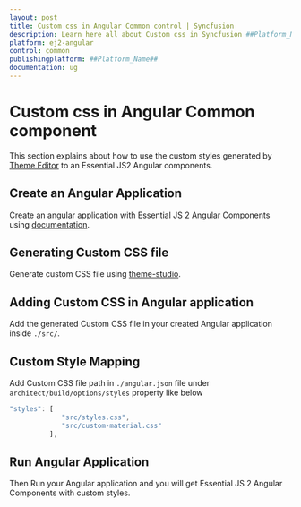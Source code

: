 ```yaml
---
layout: post
title: Custom css in Angular Common control | Syncfusion
description: Learn here all about Custom css in Syncfusion ##Platform_Name## Common control of Syncfusion Essential JS 2 and more.
platform: ej2-angular
control: common
publishingplatform: ##Platform_Name##
documentation: ug
---
```


# Custom css in Angular Common component

This section explains about how to use the custom styles generated by [Theme Editor](https://ej2.syncfusion.com/themestudio/?theme=material) to an Essential JS2 Angular components.

## Create an Angular Application

Create an angular application with Essential JS 2 Angular Components using [documentation](../../introduction/).

## Generating Custom CSS file

Generate custom CSS file using [theme-studio](https://ej2.syncfusion.com/themestudio/?theme=material).

## Adding Custom CSS in Angular application

Add the generated Custom CSS file in your created Angular application inside `./src/`.

## Custom Style Mapping

Add Custom CSS file path in `./angular.json` file under `architect/build/options/styles` property like below

```typescript
"styles": [
             "src/styles.css",
             "src/custom-material.css"
          ],
```

## Run Angular Application

Then Run your Angular application and you will get Essential JS 2 Angular Components with custom styles.
